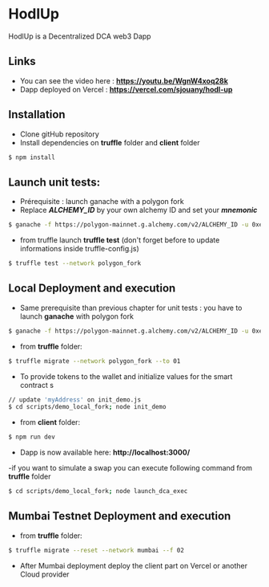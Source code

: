 # HodlUp

HodlUp is a Decentralized DCA web3 Dapp

## Links
- You can see the video here : **https://youtu.be/WgnW4xoq28k**
- Dapp deployed on Vercel : **https://vercel.com/sjouany/hodl-up**


## Installation

- Clone gitHub repository
- Install dependencies on **truffle** folder and **client** folder

```sh
$ npm install
```

## Launch unit tests:

- Prérequisite : launch ganache with a polygon fork
- Replace  ***ALCHEMY_ID*** by your own alchemy ID and set your ***mnemonic***

```sh
$ ganache -f https://polygon-mainnet.g.alchemy.com/v2/ALCHEMY_ID -u 0xe7804c37c13166fF0b37F5aE0BB07A3aEbb6e245 --networkId 137 -m "put your wallet mnemonic here"
```

- from truffle launch **truffle test** (don't forget before to update informations inside truffle-config.js) 

```sh
$ truffle test --network polygon_fork 
```

## Local Deployment and execution

- Same prerequisite than previous chapter for unit tests : you have to launch **ganache** with polygon fork
```sh
$ ganache -f https://polygon-mainnet.g.alchemy.com/v2/ALCHEMY_ID -u 0xe7804c37c13166fF0b37F5aE0BB07A3aEbb6e245 --networkId 137 -m "put your wallet mnemonic here"
```

- from **truffle** folder:

```sh
$ truffle migrate --network polygon_fork --to 01
```
- To provide tokens to the wallet and initialize values for the smart contract s

```sh
// update 'myAddress' on init_demo.js
$ cd scripts/demo_local_fork; node init_demo
```
- from **client** folder:
```sh
$ npm run dev
```
- Dapp is now available here: **http://localhost:3000/**

-if you want to simulate a swap you can execute following command from **truffle** folder
```sh
$ cd scripts/demo_local_fork; node launch_dca_exec
```

## Mumbai Testnet Deployment and execution

- from **truffle** folder:

```sh
$ truffle migrate --reset --network mumbai --f 02
```
- After Mumbai deployment deploy the client part on Vercel or another Cloud provider

